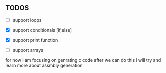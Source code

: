 
## TODOS

- [ ] support loops
- [X] support conditionals [if,else]
- [X] support print function
- [ ] support arrays


for now i am focusing on genrating c code after we can do this i will try and learn more about assmbly generation

